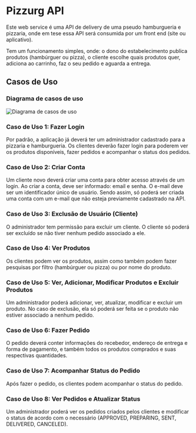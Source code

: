 
# Pizzurg API

Este web service é uma API de delivery de uma pseudo hamburgueria e pizzaria, onde em tese essa API será consumida por um front end (site ou aplicativo).

Tem um funcionamento simples, onde: o dono do estabelecimento publica produtos (hambúrguer ou pizza), o cliente escolhe quais produtos quer, adiciona ao carrinho, faz o seu pedido e aguarda a entrega.


## Casos de Uso
### Diagrama de casos de uso

![Diagrama de casos de uso](https://drive.google.com/uc?id=1eTUekhEjF2zu9ebSW02rx37ZebCpwNEM)

### Caso de Uso 1: Fazer Login
Por padrão, a aplicação já deverá ter um administrador cadastrado para a pizzaria e hamburgueria. Os clientes deverão fazer login para poderem ver os produtos disponíveis, fazer pedidos e acompanhar o status dos pedidos.

### Caso de Uso 2: Criar Conta
Um cliente novo deverá criar uma conta para obter acesso através de um login. Ao criar a conta, deve ser informado: email e senha. O e-mail deve ser um identificador único de usuário. Sendo assim, só poderá ser criada uma conta com um e-mail que não esteja previamente cadastrado na API.

### Caso de Uso 3: Exclusão de Usuário (Cliente)
O administrador tem permissão para excluir um cliente. O cliente só poderá ser excluído se não tiver nenhum pedido associado a ele.

### Caso de Uso 4: Ver Produtos
Os clientes podem ver os produtos, assim como também podem fazer pesquisas por filtro (hambúrguer ou pizza) ou por nome do produto.

### Caso de Uso 5: Ver, Adicionar, Modificar Produtos e Excluir Produtos
Um administrador poderá adicionar, ver, atualizar, modificar e excluir um produto. No caso de exclusão, ela só poderá ser feita se o produto não estiver associado a nenhum pedido.

### Caso de Uso 6: Fazer Pedido
O pedido deverá conter informações do recebedor, endereço de entrega e forma de pagamento, e também todos os produtos comprados e suas respectivas quantidades.

### Caso de Uso 7: Acompanhar Status do Pedido
Após fazer o pedido, os clientes podem acompanhar o status do pedido.

### Caso de Uso 8: Ver Pedidos e Atualizar Status
Um administrador poderá ver os pedidos criados pelos clientes e modificar o status de acordo com o necessário (APPROVED, PREPARING, SENT, DELIVERED, CANCELED).

